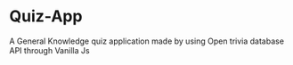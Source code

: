 # Quiz-App
A General Knowledge quiz application made by using Open trivia database API through Vanilla Js
